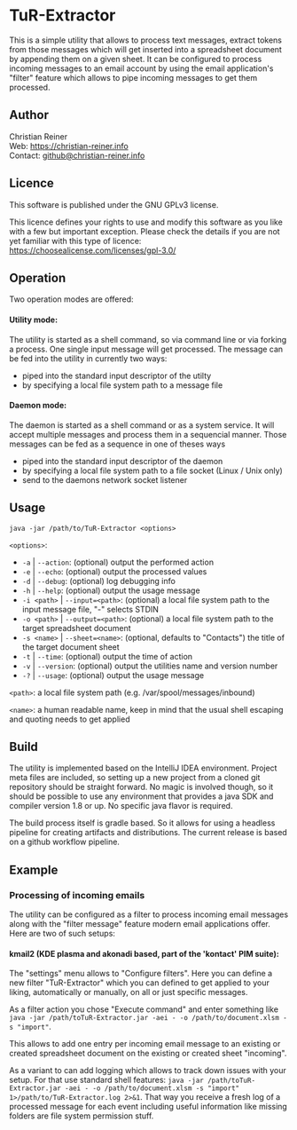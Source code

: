 # TuR-Extractor
This is a simple utility that allows to process text messages, extract tokens from those messages which will get inserted into a spreadsheet document by appending them on a given sheet. 
It can be configured to process incoming messages to an email account by using the email application's "filter" feature which allows to pipe incoming messages to get them processed. 

## Author
Christian Reiner                                                                                                                                                                                                      
Web: https://christian-reiner.info                                                                                                                                                                                                      
Contact: github@christian-reiner.info                                                                                                                                                                                                      

## Licence
This software is published under the GNU GPLv3 license. 

This licence defines your rights to use and modify this software as you like with a few but important exception. Please check the details if you are not yet familiar with this type of licence: 
https://choosealicense.com/licenses/gpl-3.0/

## Operation
Two operation modes are offered: 

#### Utility mode: 
The utility is started as a shell command, so via command line or via forking a process. 
One single input message will get processed. The message can be fed into the utility in currently two ways: 
  * piped into the standard input descriptor of the utilty
  * by specifying a local file system path to a message file

#### Daemon mode:
The daemon is started as a shell command or as a system service. 
It will accept multiple messages and process them in a sequencial manner. 
Those messages can be fed as a sequence in one of theses ways
  * piped into the standard input descriptor of the daemon
  * by specifying a local file system path to a file socket (Linux / Unix only)
  * send to the daemons network socket listener

## Usage
`java -jar /path/to/TuR-Extractor <options>`

`<options>`: 
* `-a` | `--action`: (optional) output the performed action
* `-e` | `--echo`: (optional) output the processed values
* `-d` | `--debug`: (optional) log debugging info
* `-h` | `--help`: (optional) output the usage message
* `-i <path>` | `--input=<path>`: (optional) a local file system path to the input message file, "-" selects STDIN
* `-o <path>` | `--output=<path>`: (optional) a local file system path to the target spreadsheet document
* `-s <name>` | `--sheet=<name>`: (optional, defaults to "Contacts") the title of the target document sheet 
* `-t` | `--time`: (optional) output the time of action
* `-v` | `--version`: (optional) output the utilities name and version number
* `-?` | `--usage`: (optional) output the usage message

`<path>`: a local file system path (e.g. /var/spool/messages/inbound)

`<name>`: a human readable name, keep in mind that the usual shell escaping and quoting needs to get applied

## Build
The utility is implemented based on the IntelliJ IDEA environment. Project meta files are included, so setting up a new project from a cloned git repository should be straight forward. 
No magic is involved though, so it should be possible to use any environment that provides a java SDK and compiler version 1.8 or up. No specific java flavor is required. 

The build process itself is gradle based. So it allows for using a headless pipeline for creating artifacts and distributions. The current release is based on a github workflow pipeline.

## Example

### Processing of incoming emails
The utility can be configured as a filter to process incoming email messages along with the "filter message" feature modern email applications offer. Here are two of such setups: 

#### kmail2 (KDE plasma and akonadi based, part of the 'kontact' PIM suite):
The "settings" menu allows to "Configure filters". Here you can define a new filter "TuR-Extractor" which you can defined to get applied to your liking, automatically or manually, on all or just specific messages. 

As a filter action you chose "Execute command" and enter something like `java -jar /path/toTuR-Extractor.jar -aei - -o /path/to/document.xlsm -s "import"`. 

This allows to add one entry per incoming email message to an existing or created spreadsheet document on the existing or created sheet "incoming". 

As a variant to can add logging which allows to track down issues with your setup. 
For that use standard shell features: `java -jar /path/toTuR-Extractor.jar -aei - -o /path/to/document.xlsm -s "import" 1>/path/to/TuR-Extractor.log 2>&1`. 
That way you receive a fresh log of a processed message for each event including useful information like missing folders are file system permission stuff. 